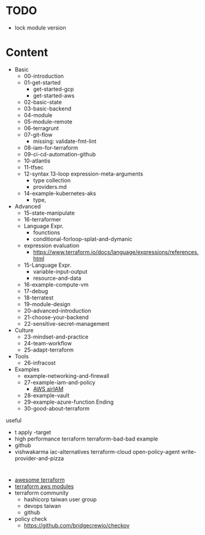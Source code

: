 # TODO

- lock module version

# Content

- Basic
  - 00-introduction
  - 01-get-started
    - get-started-gcp
    - get-started-aws
  - 02-basic-state
  - 03-basic-backend
  - 04-module
  - 05-module-remote
  - 06-terragrunt
  - 07-git-flow
    - missing: validate-fmt-lint
  - 08-iam-for-terraform
  - 09-ci-cd-automation-github
  - 10-atlantis
  - 11-tfsec
  - 12-syntax
    13-loop expression-meta-arguments
    - type collection
    - providers.md
  - 14-example-kubernetes-aks
    - type, 
- Advanced
  - 15-state-manipulate
  - 16-terraformer
  - Language Expr.
    - founctions
    - conditional-forloop-splat-and-dymanic
  - expression evaluation
    - https://www.terraform.io/docs/language/expressions/references.html
  - 15-Language Expr.
    - variable-input-output
    - resource-and-data
  - 16-example-compute-vm
  - 17-debug
  - 18-terratest
  - 19-module-design
  - 20-advanced-introduction
  - 21-choose-your-backend
  - 22-sensitive-secret-management
- Culture
  - 23-mindset-and-practice
  - 24-team-workflow
  - 25-adapt-terraform
- Tools
  - 26-infracost
- Examples
  - example-networking-and-firewall
  - 27-example-iam-and-policy
    - [AWS airIAM](https://github.com/bridgecrewio/AirIAM)
  - 28-example-vault
  - 29-example-azure-function
Ending
  - 30-good-about-terraform

useful
  - t apply -target 
  - high performance terraform
terraform-bad-bad
example
  - github
  - vishwakarma
iac-alternatives
terraform-cloud
open-policy-agent
write-provider-and-pizza

# 

- [awesome terraform](https://github.com/shuaibiyy/awesome-terraform)
- [terraform aws modules](https://github.com/terraform-aws-modules)
- terraform community
  - hashicorp taiwan user group
  - devops taiwan
  - github
- policy check
  - https://github.com/bridgecrewio/checkov
